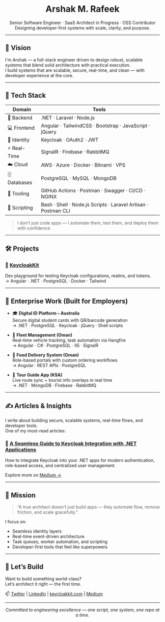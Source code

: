 <h1 align="center">Arshak M. Rafeek</h1>

<p align="center">
  Senior Software Engineer · SaaS Architect in Progress · OSS Contributor  
  Designing developer-first systems with scale, clarity, and purpose.
</p>

---

## 🚀 Vision

I'm Arshak — a full-stack engineer driven to design robust, scalable systems that blend solid architecture with practical execution.  
I build systems that are scalable, secure, real-time, and clean — with developer experience at the core.

---

## 🧠 Tech Stack

| Domain | Tools |
|--------|-------|
| 🔧 Backend | .NET · Laravel · Node.js |
| 💻 Frontend | Angular · TailwindCSS · Bootstrap · JavaScript · jQuery |
| 🔐 Identity | Keycloak · OAuth2 · JWT |
| ⚡ Real-Time | SignalR · Firebase · RabbitMQ |
| ☁️ Cloud | AWS · Azure · Docker · Bitnami · VPS |
| 🗄️ Databases | PostgreSQL · MySQL · MongoDB |
| 🧪 Tooling | GitHub Actions · Postman · Swagger · CI/CD · NGINX |
| 🧰 Scripting | Bash · Shell · Node.js Scripts · Laravel Artisan · Postman CLI |

> I don't just code apps — I automate them, test them, and deploy them with confidence.

---

## 🛠️ Projects

### 🔑 [KeycloakKit](https://keycloakkit.com)  
Dev playground for testing Keycloak configurations, realms, and tokens.  
→ Angular · .NET · PostgreSQL · Docker · Tailwind

---

## 🏢 Enterprise Work (Built for Employers)

- 🎓 **Digital ID Platform – Australia**  
  Secure digital student cards with QR/barcode generation  
  → .NET · PostgreSQL · Keycloak · jQuery · Shell scripts

- 🚚 **Fleet Management (Oman)**  
  Real-time vehicle tracking, task automation via Hangfire  
  → Angular · C# · PostgreSQL · IIS · SignalR

- 🍔 **Food Delivery System (Oman)**  
  Role-based portals with custom ordering workflows  
  → Angular · REST APIs · PostgreSQL

- 🧭 **Tour Guide App (KSA)**  
  Live route sync + tourist info overlays in real time  
  → .NET · MongoDB · Firebase · RabbitMQ

---

## ✍️ Articles & Insights

I write about building secure, scalable systems, real-time flows, and developer tools.  
One of my most-read articles:

### 🧠 [A Seamless Guide to Keycloak Integration with .NET Applications](https://medium.com/@iamarshrx/a-seamless-guide-to-keycloak-integration-with-net-applications-enhance-security-user-management-xxxxx)  
How to integrate Keycloak into your .NET apps for modern authentication, role-based access, and centralized user management.

Explore more on [Medium →](https://medium.com/@iamarshrx)

---

## 🎯 Mission

> “A true architect doesn’t just build apps — they automate flow, remove friction, and scale gracefully.”

I focus on:
- Seamless identity layers  
- Real-time event-driven architecture  
- Task queues, worker automation, and scripting  
- Developer-first tools that feel like superpowers

---

## 🤝 Let’s Build

Want to build something world-class?  
Let’s architect it right — the first time.

📫 [Twitter](https://twitter.com/iamarshrx) | [LinkedIn](https://linkedin.com/in/your-link) | [keycloakkit.com](https://keycloakkit.com) | [Medium](https://medium.com/@iamarshrx)

---

<p align="center"><i>Committed to engineering excellence — one script, one system, one repo at a time.</i></p>
